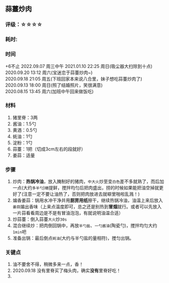 ## 蒜薹炒肉

### 评级：☆☆☆☆

### 耗时: 

### 时间
+6不止
2022.09.07 周三中午
2021.01.10 22:25 周日(吸尘器大扫除到十点)
2020.09.20 13:12 周六(宝迷恋于蒜薹炒肉~)  
2020.09.18 21:05 周五(下班回家本来说八合里，妹子想吃蒜薹炒肉了)  
2020.09.13 18:00 周日(照了结婚照片，笑很满意)  
2020.08.15 13:45 周六(加班中午回来做饭吃)

### 材料
1. 猪里脊：3两
2. 酱油：1.5勺
3. 黄酒：0.5勺
4. 蚝油：1勺
5. 淀粉：1勺
6. 蒜薹：1把（切成3cm左右的段就好）
7. 姜蒜：适量

### 步骤
1. 炒肉：**热锅冷油**，放入腌制好的猪肉，`中大火`炒至变`白色`差不多就熟了，而后加一点(大约`多半勺`)`糖`提鲜，搅拌均匀后把肉盛出，捞的时候如果能把油空掉就更好了(注意一定不要让油热了，否则把肉放进去就噼里啪啦乱溅！)
2. 煸香姜蒜：锅用水冲干净并用**厨房用纸**擦干，继续热锅冷油，油温上来后放入`姜蒜`煸出香味（上来点温度即可，总之还是别热到**冒烟**就行。或者可以先放入一片蒜看看周边是不是有冒油泡泡，有就说明油温合适）
3. 炒蒜薹：倒入蒜薹`大火`炒`30s`
4. 混合继续炒：把肉倒回锅中，再放`半勺盐`、`一勺酱油`(陶瓷勺)，搅拌均匀大约`1min`吧
5. 准备出锅：最后倒点`蚝油`(大约与半勺盐的量相符)，搅匀出锅。

### 关键点
1. 油不要舍不得，稍微多来一点，香！
2. 2020.09.18 没有里脊买了梅头肉，确实**没有**里脊好吃！
3. 